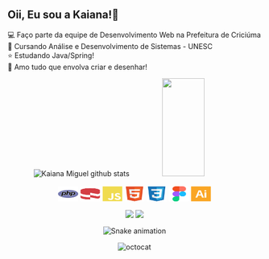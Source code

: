 ## Oii, Eu sou a Kaiana!💚



💻 Faço parte da equipe de Desenvolvimento Web na Prefeitura de Criciúma<br>
📙 Cursando Análise e Desenvolvimento de Sistemas - UNESC<br>
⭐ Estudando Java/Spring!<br>
💚 Amo tudo que envolva criar e desenhar!<br>
    

<div align="center">  
  <img width="49%" height="195px" src="https://github-readme-stats.vercel.app/api?username=kaianamiguel&show_icons=true&count_private=true&hide_border=true&title_color=00bfbf&icon_color=00bfbf&text_color=c9d1d9&bg_color=0d1117" alt="Kaiana Miguel github stats" /> 
  <img width="41%" height="195px" src="https://github-readme-stats.vercel.app/api/top-langs/?username=kaianamiguel&layout=compact&hide_border=true&title_color=00bfbf&text_color=00bfbf&bg_color=0d1117" />
</div>

<div align="center" style="display: inline_block"><br>
<!--     <img align="center" alt="Kaiana-Java" height="30" width="40" src="https://github.com/devicons/devicon/blob/master/icons/java/java-original.svg"> -->
    <img align="center" alt="Kaiana-PHP" height="30" width="40" src="https://github.com/devicons/devicon/blob/master/icons/php/php-original.svg">
    <img align="center" alt="Kaiana-CakePHP" height="30" width="40" src="https://github.com/devicons/devicon/blob/master/icons/cakephp/cakephp-original.svg">
  <img align="center" alt="Kaiana-Js" height="30" width="40" src="https://raw.githubusercontent.com/devicons/devicon/master/icons/javascript/javascript-plain.svg">
  <img align="center" alt="Kaiana-HTML" height="30" width="40" src="https://raw.githubusercontent.com/devicons/devicon/master/icons/html5/html5-original.svg">
  <img align="center" alt="Kaiana-CSS" height="30" width="40" src="https://raw.githubusercontent.com/devicons/devicon/master/icons/css3/css3-original.svg">
  <img align="center" alt="Kaiana-Figma" height="30" width="40" src="https://github.com/devicons/devicon/blob/master/icons/figma/figma-original.svg">
  <img align="center" alt="Kaiana-Illustrator" height="30" width="40" src="https://github.com/devicons/devicon/blob/master/icons/illustrator/illustrator-plain.svg">
</div><br>

<div align="center"> 
  <a href="https://www.linkedin.com/in/kaianamiguel" target="_blank"><img src="https://img.shields.io/badge/-LinkedIn-%230077B5?style=for-the-badge&logo=linkedin&logoColor=white" target="_blank"></a> 
  <a href = "mailto:kaianamiguel@gmail.com"><img src="https://img.shields.io/badge/-Gmail-%23333?style=for-the-badge&logo=gmail&logoColor=white" target="_blank"></a>
</div>

<div align="center">

  ![Snake animation](https://github.com/kaianamiguel/kaianamiguel/blob/output/github-contribution-grid-snake.svg)
 
</div>

<div align="center">
    <img align="center" alt="octocat" width="350" src="https://ik.imagekit.io/oo2jaztrw/octocat-1680178638188.png?updatedAt=1680178748884">
</div>
